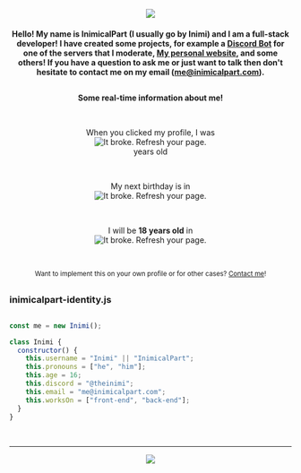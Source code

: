 
  <p align="center">
  <img src="https://i.imgur.com/tUlzphq.png"
       </p>
 
<h4 align="center">
  Hello! My name is InimicalPart (I usually go by Inimi) and I am a full-stack developer! I have created some projects, for example a <a href="https://github.com/InimicalPart/InBot">Discord Bot</a> for one of the servers that I moderate, <a href="https://inimicalpart.com">My personal website</a>, and some others! If you have a question to ask me or just want to talk then don't hesitate to contact me on my email (<a href="mailto:me@inimicalpart.com?subject=Hello good friend c;">me@inimicalpart.com</a>).
</h4>

##
<p align="center"><b>Some real-time information about me!</b></p>
<br/>
<p align="center">When you clicked my profile, I was<br>
<img title="My age in exact years" alt="It broke. Refresh your page." src="https://api.inimicalpart.com/v1/img.png?years"></img><br>
   years old</p>
</p><br>
  <!--<p align="center">My next birthday is in
<img title="My next birthday in seconds" alt="It broke. Refresh your page." src="https://api.inimicalpart.com/v1/img.png?secondsLeft"></img>
   seconds</p>-->
  <p align="center">My next birthday is in<br>
<img title="My next birthday" alt="It broke. Refresh your page." src="https://api.inimicalpart.com/v1/img.png?prettyLeft"></img></p><br>
  <p align="center">I will be <b>18 years old</b> in<br>
<img title="My next birthday" alt="It broke. Refresh your page." src="https://api.inimicalpart.com/v1/img.png?prettyLeft&untilAge=18"></img></p><br>

<p align="center"><sub <b>Want to implement this on your own profile or for other cases? <a href="mailto:me@inimicalpart.com?subject=RT Information Implementation&body=Hey there friend! Thanks for checking out my profile! Please remove this text and provide your birthday (as precise as possible) in the 'yyyy-mm-dd hh:mm:ss AM/PM' format! If you don't include AM/PM, I'll assume it's 24 hour time. I'll get back to you as soon as possible with how to set this up for your purpose. Thank you <3">Contact me</a>!</b></sub></p>
</p>

##
<h3 align="left">
  inimicalpart-identity.js
</h3>

##

```javascript
const me = new Inimi();

class Inimi {
  constructor() {
    this.username = "Inimi" || "InimicalPart";
    this.pronouns = ["he", "him"];
    this.age = 16;
    this.discord = "@theinimi";
    this.email = "me@inimicalpart.com";
    this.worksOn = ["front-end", "back-end"];
  }
}

```
<br><hr><p align="center">
<a href="https://ko-fi.com/M4M0K8G9L"><img src="https://ko-fi.com/img/githubbutton_sm.svg"/></a>
</p>
